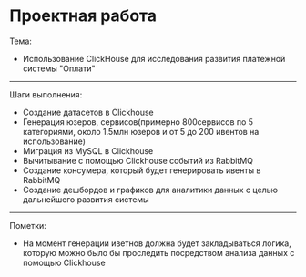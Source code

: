 # Проектная работа

Тема: 
- Использование ClickHouse для исследования развития платежной системы "Оплати"
_____
Шаги выполнения:
- Создание датасетов в Clickhouse
- Генерация юзеров, сервисов(примерно 800сервисов по 5 категориями, около 1.5млн юзеров и от 5 до 200 ивентов на использование)
- Миграция из MySQL в Clickhouse
- Вычитывание с помощью Clickhouse событий из RabbitMQ
- Создание консумера, который будет генерировать ивенты в RabbitMQ
- Создание дешбордов и графиков для аналитики данных с целью дальнейшего развития системы
____
Пометки:
- На момент генерации иветнов должна будет закладываться логика, которую можно было бы проследить посредством анализа данных с помощью Clickhouse
